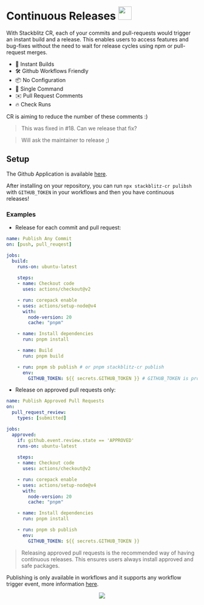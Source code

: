 # Continuous Releases <span><img src="https://emoji.slack-edge.com/TFHDVN56F/stackblitz/fd010078dcccebca.png" width="35" /></span>

With Stackblitz CR, each of your commits and pull-requests would trigger an instant build and a release. This enables users to access features and bug-fixes without the need to wait for release cycles using npm or pull-request merges. 

- 🚀 Instant Builds
- 🛠️ Github Workflows Friendly
- 📦️ No Configuration
- 🔩 Single Command
- ✉️ Pull Request Comments
- 🔥 Check Runs

CR is aiming to reduce the number of these comments :) 

> This was fixed in #18. Can we release that fix?

> Will ask the maintainer to release ;)

## Setup

The Github Application is available [here](https://github.com/apps/stackblitz-cr).

After installing on your repository, you can run `npx stackblitz-cr pulibsh` with `GITHUB_TOKEN` in your workflows and then you have continuous releases!  

### Examples

- Release for each commit and pull request:

```yml
name: Publish Any Commit
on: [push, pull_reuqest]

jobs:
  build:
    runs-on: ubuntu-latest
    
    steps:
    - name: Checkout code
      uses: actions/checkout@v2

    - run: corepack enable
    - uses: actions/setup-node@v4
      with:
        node-version: 20
        cache: "pnpm"

    - name: Install dependencies
      run: pnpm install

    - name: Build 
      run: pnpm build

    - run: pnpm sb publish # or pnpm stackblitz-cr publish 
      env:
        GITHUB_TOKEN: ${{ secrets.GITHUB_TOKEN }} # GITHUB_TOKEN is provided automatically in any repository
```

- Release on approved pull requests only:
```yml
name: Publish Approved Pull Requests
on:
  pull_request_review:
    types: [submitted]

jobs:
  approved:
    if: github.event.review.state == 'APPROVED'
    runs-on: ubuntu-latest
    
    steps:
    - name: Checkout code
      uses: actions/checkout@v2

    - run: corepack enable
    - uses: actions/setup-node@v4
      with:
        node-version: 20
        cache: "pnpm"

    - name: Install dependencies
      run: pnpm install

    - run: pnpm sb publish 
      env:
        GITHUB_TOKEN: ${{ secrets.GITHUB_TOKEN }}
```

> Releasing approved pull requests is the recommended way of having continuous releases. This ensures users always install approved and safe packages. 

Publishing is only available in workflows and it supports any workflow trigger event, more information [here](https://docs.github.com/en/actions/using-workflows/events-that-trigger-workflows#about-events-that-trigger-workflows).

<p align="center">
  <img src="https://github.com/stackblitz-labs/stackblitz-ci/assets/37929992/ede770a3-a911-4e24-99d6-cd307b44fd87" />
</p>
